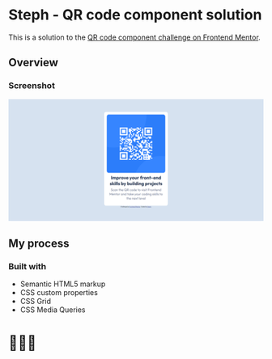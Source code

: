 # Steph - QR code component solution

This is a solution to the [QR code component challenge on Frontend Mentor](https://www.frontendmentor.io/challenges/qr-code-component-iux_sIO_H). 


## Overview

### Screenshot

![](./images/screenshot.PNG)

## My process

### Built with

- Semantic HTML5 markup
- CSS custom properties
- CSS Grid
- CSS Media Queries


# 🚀🚀🚀




